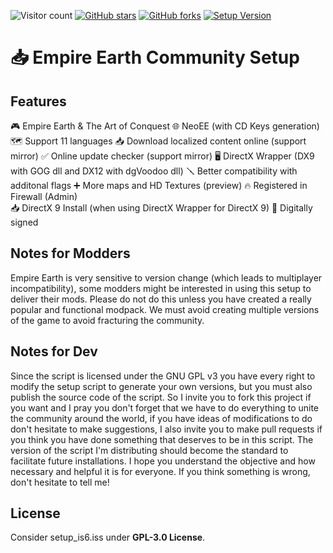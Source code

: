 ![Visitor count](https://shields-io-visitor-counter.herokuapp.com/badge?page=EE-modders.Empire-Earth-Setup)
[![GitHub stars](https://img.shields.io/github/stars/EE-modders/Empire-Earth-Setup)](https://github.com/EE-modders/Empire-Earth-Setup/stargazers)
[![GitHub forks](https://img.shields.io/github/forks/EnergyCube/MySoloRPG)](https://github.com/EnergyCube/MySoloRPG/network)
[![Setup Version](https://img.shields.io/badge/Setup%20Version-v1.0.0.0-blue)](https://github.com/EnergyCube/MySoloRPG)
# 📥 Empire Earth Community Setup

## Features
🎮 Empire Earth & The Art of Conquest
🌐 NeoEE (with CD Keys generation)
🗺️ Support 11 languages
📥 Download localized content online (support mirror)
✅ Online update checker (support mirror)
🖥️ DirectX Wrapper (DX9 with GOG dll and DX12 with dgVoodoo dll)
🪛 Better compatibility with additonal flags
➕ More maps and HD Textures (preview) 
🔥 Registered in Firewall (Admin)  
📥 DirectX 9 Install (when using DirectX Wrapper for DirectX 9) 
🔐 Digitally signed

## Notes for Modders
Empire Earth is very sensitive to version change (which leads to multiplayer incompatibility), some modders might be interested in using this setup to deliver their mods. Please do not do this unless you have created a really popular and functional modpack. We must avoid creating multiple versions of the game to avoid fracturing the community.

## Notes for Dev 
Since the script is licensed under the GNU GPL v3 you have every right to modify the setup script to generate your own versions, but you must also publish the source code of the script. So I invite you to fork this project if you want and I pray you don't forget that we have to do everything to unite the community around the world, if you have ideas of modifications to do don't hesitate to make suggestions, I also invite you to make pull requests if you think you have done something that deserves to be in this script. The version of the script I'm distributing should become the standard to facilitate future installations. I hope you understand the objective and how necessary and helpful it is for everyone. If you think something is wrong, don't hesitate to tell me!
## License
Consider setup_is6.iss under **GPL-3.0 License**.